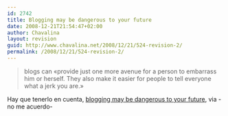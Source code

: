 ```yaml
---
id: 2742
title: Blogging may be dangerous to your future
date: 2008-12-21T21:54:47+02:00
author: Chavalina
layout: revision
guid: http://www.chavalina.net/2008/12/21/524-revision-2/
permalink: /2008/12/21/524-revision-2/
---
```

> blogs can «provide just one more avenue for a person to embarrass him or herself. They also make it easier for people to tell everyone what a jerk you are.»

Hay que tenerlo en cuenta, <a href="http://www.suntimes.com/output/tech/cst-fin-blog11.html" target="_blank">blogging may be dangerous to your future</a>, via -no me acuerdo-